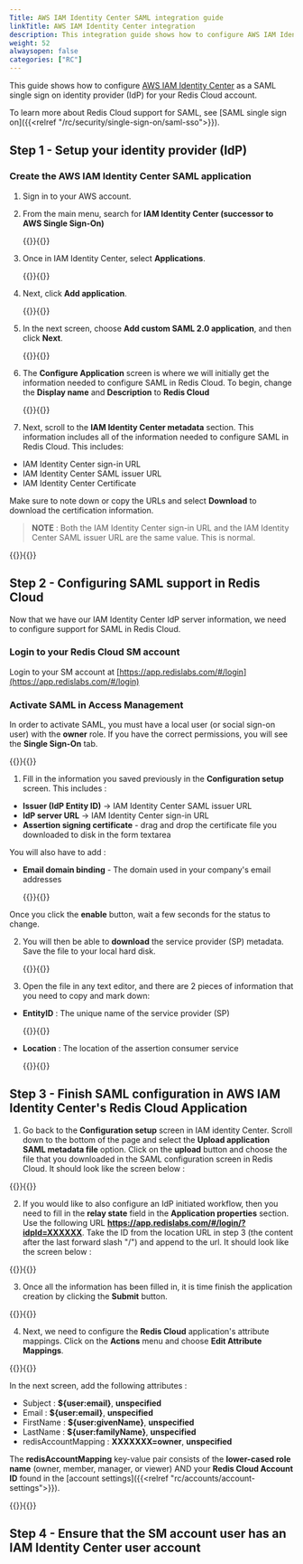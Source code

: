 ```yaml
---
Title: AWS IAM Identity Center SAML integration guide
linkTitle: AWS IAM Identity Center integration
description: This integration guide shows how to configure AWS IAM Identity Center as a SAML single sign on provider for your Redis Cloud account.
weight: 52
alwaysopen: false
categories: ["RC"]
---
```


This guide shows how to configure [AWS IAM Identity Center](https://aws.amazon.com/iam/identity-center/) as a SAML single sign on identity provider (IdP) for your Redis Cloud account.

To learn more about Redis Cloud support for SAML, see [SAML single sign on]({{<relref "/rc/security/single-sign-on/saml-sso">}}).

## Step 1 - Setup your identity provider (IdP)

### Create the AWS IAM Identity Center SAML application

1. Sign in to your AWS account.

2. From the main menu, search for **IAM Identity Center (successor to AWS Single Sign-On)**

    {{<image filename="images/rc/saml/aws_iam_identity_center_saml_1.png" alt="" >}}{{</image>}}

3. Once in IAM Identity Center, select **Applications**.

   {{<image filename="images/rc/saml/aws_iam_identity_center_saml_2.png" alt="" >}}{{</image>}}

4. Next, click **Add application**.

   {{<image filename="images/rc/saml/aws_iam_identity_center_saml_3.png" alt="" >}}{{</image>}}

5. In the next screen, choose **Add custom SAML 2.0 application**, and then click **Next**.

   {{<image filename="images/rc/saml/aws_iam_identity_center_saml_4.png" alt="" >}}{{</image>}}

6. The **Configure Application** screen is where we will initially get the information needed to configure SAML in Redis Cloud. To begin, change the **Display name** and **Description** to **Redis Cloud**

   {{<image filename="images/rc/saml/aws_iam_identity_center_saml_5.png" alt="" >}}{{</image>}}

7. Next, scroll to the **IAM Identity Center metadata** section. This information includes all of the information needed to configure SAML in Redis Cloud. This includes:

* IAM Identity Center sign-in URL
* IAM Identity Center SAML issuer URL
* IAM Identity Center Certificate

Make sure to note down or copy the URLs and select **Download** to download the certification information.

> **NOTE** : Both the IAM Identity Center sign-in URL and the IAM Identity Center SAML issuer URL are the same value. This is normal.

   {{<image filename="images/rc/saml/aws_iam_identity_center_saml_6.png" alt="" >}}{{</image>}}


## Step 2 - Configuring SAML support in Redis Cloud

Now that we have our IAM Identity Center IdP server information, we need to configure support for SAML in Redis Cloud.

### Login to your Redis Cloud SM account

Login to your SM account at [https://app.redislabs.com/#/login](https://app.redislabs.com/#/login)

### Activate SAML in Access Management

In order to activate SAML, you must have a local user (or social sign-on user) with the **owner** role. If you have the correct permissions, you will see the **Single Sign-On** tab.

{{<image filename="images/rc/saml/aws_iam_identity_center_saml_7.png" alt="" >}}{{</image>}}

1. Fill in the information you saved previously in the **Configuration setup** screen. This includes :

* **Issuer (IdP Entity ID)** -> IAM Identity Center SAML issuer URL
* **IdP server URL** -> IAM Identity Center sign-in URL
* **Assertion signing certificate** - drag and drop the certificate file you downloaded to disk in the form textarea

You will also have to add :

* **Email domain binding** - The domain used in your company's email addresses

  {{<image filename="images/rc/saml/aws_iam_identity_center_saml_8.png" alt="" >}}{{</image>}}

Once you click the **enable** button, wait a few seconds for the status to change.

2. You will then be able to **download** the service provider (SP) metadata. Save the file to your local hard disk.

   {{<image filename="images/rc/saml/aws_iam_identity_center_saml_9.png" alt="" >}}{{</image>}}

3. Open the file in any text editor, and there are 2 pieces of information that you need to copy and mark down:

* **EntityID** : The unique name of the service provider (SP)

  {{<image filename="images/rc/saml/sm_saml_4.png" alt="" >}}{{</image>}}

* **Location** : The location of the assertion consumer service

  {{<image filename="images/rc/saml/sm_saml_5.png" alt="" >}}{{</image>}}

## Step 3 - Finish SAML configuration in AWS IAM Identity Center's Redis Cloud Application

1. Go back to the **Configuration setup** screen in IAM identity Center. Scroll down to the bottom of the page and select the **Upload application SAML metadata file** option. Click on the **upload** button and choose the file that you downloaded in the SAML configuration screen in Redis Cloud. It should look like the screen below :

{{<image filename="images/rc/saml/aws_iam_identity_center_saml_10.png" alt="" >}}{{</image>}}

2. If you would like to also configure an IdP initiated workflow, then you need to fill in the **relay state** field in the **Application properties** section. Use the following URL **https://app.redislabs.com/#/login/?idpId=XXXXXX**. Take the ID from the location URL in step 3 (the content after the last forward slash "/") and append to the url. It should look like the screen below :

{{<image filename="images/rc/saml/aws_iam_identity_center_saml_11.png" alt="" >}}{{</image>}}

3. Once all the information has been filled in, it is time finish the application creation by clicking the **Submit** button.

{{<image filename="images/rc/saml/aws_iam_identity_center_saml_12.png" alt="" >}}{{</image>}}

4. Next, we need to configure the **Redis Cloud** application's attribute mappings. Click on the **Actions** menu and choose **Edit Attribute Mappings**. 

{{<image filename="images/rc/saml/aws_iam_identity_center_saml_13.png" alt="" >}}{{</image>}}   

In the next screen, add the following attributes :

* Subject : **${user:email}**, **unspecified**
* Email : **${user:email}**, **unspecified**
* FirstName : **${user:givenName}**, **unspecified**
* LastName : **${user:familyName}**, **unspecified**
* redisAccountMapping : **XXXXXXX=owner**, **unspecified**

The **redisAccountMapping** key-value pair consists of the **lower-cased role name** (owner, member, manager, or viewer) AND your **Redis Cloud Account ID** found in the [account settings]({{<relref "rc/accounts/account-settings">}}).

{{<image filename="images/rc/saml/aws_iam_identity_center_saml_14.png" alt="" >}}{{</image>}}

## Step 4 - Ensure that the SM account user has an IAM Identity Center user account


